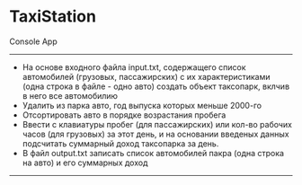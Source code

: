 # TaxiStation
Console App
***
+ На основе входного файла input.txt, содержащего список автомобилей (грузовых, пассажирских) с их характеристиками
(одна строка в файле - одно авто) создать объект таксопарк, вклчив в него все автомобилию
+ Удалить из парка авто, год выпуска которых меньше 2000-го
+ Отсортировать авто в порядке возрастания пробега
+ Ввести с клавиатуры пробег (для пассажирских) или кол-во рабочих часов (для грузовых) за этот день, и на основании введеных данных
подсчитать суммарный доход таксопарка за день.
+ В файл output.txt записать список автомобилей пакра (одна строка на авто) и его суммарных доход
***